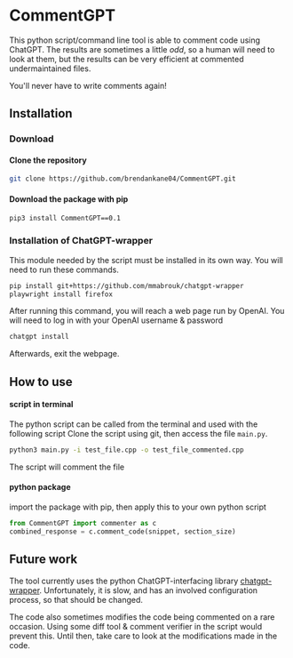 # CommentGPT
This python script/command line tool is able to comment code using ChatGPT. The results are sometimes a little *odd*, so a human will need to look at them, but the results can be very efficient at 
commented undermaintained files.

You'll never have to write comments again!

## Installation
### Download
#### Clone the repository
```bash
git clone https://github.com/brendankane04/CommentGPT.git
```
#### Download the package with pip
```bash
pip3 install CommentGPT==0.1
```
### Installation of ChatGPT-wrapper
This module needed by the script must be installed in its own way. You will need to run these commands.
```bash
pip install git+https://github.com/mmabrouk/chatgpt-wrapper
playwright install firefox
```
After running this command, you will reach a web page run by OpenAI. 
You will need to log in with your OpenAI username & password
```bash
chatgpt install
```
Afterwards, exit the webpage.

## How to use
#### script in terminal
The python script can be called from the terminal and used with the following script
Clone the script using git, then access the file `main.py`.
```bash
python3 main.py -i test_file.cpp -o test_file_commented.cpp
```
The script will comment the file
#### python package
import the package with pip, then apply this to your own python script
```python
from CommentGPT import commenter as c
combined_response = c.comment_code(snippet, section_size)
```

## Future work
The tool currently uses the python ChatGPT-interfacing library [chatgpt-wrapper](https://github.com/mmabrouk/chatgpt-wrapper).
Unfortunately, it is slow, and has an involved configuration process, so that should be changed. 

The code also sometimes modifies the code being commented on a rare occasion. Using some diff tool & comment verifier in the script would prevent this.
Until then, take care to look at the modifications made in the code. 